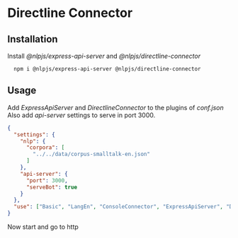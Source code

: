 # Directline Connector

## Installation

Install _@nlpjs/express-api-server_ and _@nlpjs/directline-connector_

```shell
  npm i @nlpjs/express-api-server @nlpjs/directline-connector
```

## Usage

Add _ExpressApiServer_ and _DirectlineConnector_ to the plugins of _conf.json_
Also add _api-server_ settings to serve in port 3000.

```json
{
  "settings": {
    "nlp": {
      "corpora": [
        "../../data/corpus-smalltalk-en.json"
      ]
    },
    "api-server": {
      "port": 3000,
      "serveBot": true
    }
  },
  "use": ["Basic", "LangEn", "ConsoleConnector", "ExpressApiServer", "DirectlineConnector"]
}
```

Now start and go to http